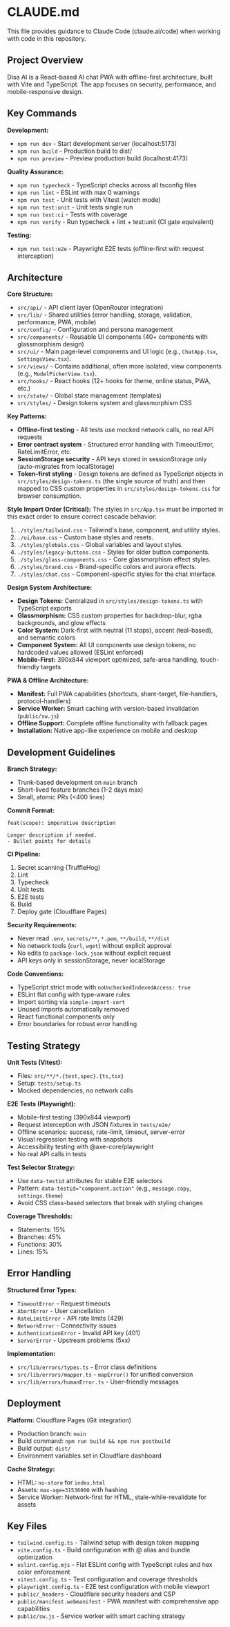 # CLAUDE.md

This file provides guidance to Claude Code (claude.ai/code) when working with code in this repository.

## Project Overview

Disa AI is a React-based AI chat PWA with offline-first architecture, built with Vite and TypeScript. The app focuses on security, performance, and mobile-responsive design.

## Key Commands

**Development:**

- `npm run dev` - Start development server (localhost:5173)
- `npm run build` - Production build to dist/
- `npm run preview` - Preview production build (localhost:4173)

**Quality Assurance:**

- `npm run typecheck` - TypeScript checks across all tsconfig files
- `npm run lint` - ESLint with max 0 warnings
- `npm run test` - Unit tests with Vitest (watch mode)
- `npm run test:unit` - Unit tests single run
- `npm run test:ci` - Tests with coverage
- `npm run verify` - Run typecheck + lint + test:unit (CI gate equivalent)

**Testing:**

- `npm run test:e2e` - Playwright E2E tests (offline-first with request interception)

## Architecture

**Core Structure:**

- `src/api/` - API client layer (OpenRouter integration)
- `src/lib/` - Shared utilities (error handling, storage, validation, performance, PWA, mobile)
- `src/config/` - Configuration and persona management
- `src/components/` - Reusable UI components (40+ components with glassmorphism design)
- `src/ui/` - Main page-level components and UI logic (e.g., `ChatApp.tsx`, `SettingsView.tsx`).
- `src/views/` - Contains additional, often more isolated, view components (e.g., `ModelPickerView.tsx`).
- `src/hooks/` - React hooks (12+ hooks for theme, online status, PWA, etc.)
- `src/state/` - Global state management (templates)
- `src/styles/` - Design tokens system and glassmorphism CSS

**Key Patterns:**

- **Offline-first testing** - All tests use mocked network calls, no real API requests
- **Error contract system** - Structured error handling with TimeoutError, RateLimitError, etc.
- **SessionStorage security** - API keys stored in sessionStorage only (auto-migrates from localStorage)
- **Token-first styling** - Design tokens are defined as TypeScript objects in `src/styles/design-tokens.ts` (the single source of truth) and then mapped to CSS custom properties in `src/styles/design-tokens.css` for browser consumption.

**Style Import Order (Critical):**
The styles in `src/App.tsx` must be imported in this exact order to ensure correct cascade behavior:

1. `./styles/tailwind.css` - Tailwind's base, component, and utility styles.
2. `./ui/base.css` - Custom base styles and resets.
3. `./styles/globals.css` - Global variables and layout styles.
4. `./styles/legacy-buttons.css` - Styles for older button components.
5. `./styles/glass-components.css` - Core glassmorphism effect styles.
6. `./styles/brand.css` - Brand-specific colors and aurora effects.
7. `./styles/chat.css` - Component-specific styles for the chat interface.

**Design System Architecture:**

- **Design Tokens:** Centralized in `src/styles/design-tokens.ts` with TypeScript exports
- **Glassmorphism:** CSS custom properties for backdrop-blur, rgba backgrounds, and glow effects
- **Color System:** Dark-first with neutral (11 stops), accent (teal-based), and semantic colors
- **Component System:** All UI components use design tokens, no hardcoded values allowed (ESLint enforced)
- **Mobile-First:** 390x844 viewport optimized, safe-area handling, touch-friendly targets

**PWA & Offline Architecture:**

- **Manifest:** Full PWA capabilities (shortcuts, share-target, file-handlers, protocol-handlers)
- **Service Worker:** Smart caching with version-based invalidation (`public/sw.js`)
- **Offline Support:** Complete offline functionality with fallback pages
- **Installation:** Native app-like experience on mobile and desktop

## Development Guidelines

**Branch Strategy:**

- Trunk-based development on `main` branch
- Short-lived feature branches (1-2 days max)
- Small, atomic PRs (<400 lines)

**Commit Format:**

```
feat(scope): imperative description

Longer description if needed.
- Bullet points for details
```

**CI Pipeline:**

1. Secret scanning (TruffleHog)
2. Lint
3. Typecheck
4. Unit tests
5. E2E tests
6. Build
7. Deploy gate (Cloudflare Pages)

**Security Requirements:**

- Never read `.env`, `secrets/**`, `*.pem`, `**/build`, `**/dist`
- No network tools (`curl`, `wget`) without explicit approval
- No edits to `package-lock.json` without explicit request
- API keys only in sessionStorage, never localStorage

**Code Conventions:**

- TypeScript strict mode with `noUncheckedIndexedAccess: true`
- ESLint flat config with type-aware rules
- Import sorting via `simple-import-sort`
- Unused imports automatically removed
- React functional components only
- Error boundaries for robust error handling

## Testing Strategy

**Unit Tests (Vitest):**

- Files: `src/**/*.{test,spec}.{ts,tsx}`
- Setup: `tests/setup.ts`
- Mocked dependencies, no network calls

**E2E Tests (Playwright):**

- Mobile-first testing (390x844 viewport)
- Request interception with JSON fixtures in `tests/e2e/`
- Offline scenarios: success, rate-limit, timeout, server-error
- Visual regression testing with snapshots
- Accessibility testing with @axe-core/playwright
- No real API calls in tests

**Test Selector Strategy:**

- Use `data-testid` attributes for stable E2E selectors
- Pattern: `data-testid="component.action"` (e.g., `message.copy`, `settings.theme`)
- Avoid CSS class-based selectors that break with styling changes

**Coverage Thresholds:**

- Statements: 15%
- Branches: 45%
- Functions: 30%
- Lines: 15%

## Error Handling

**Structured Error Types:**

- `TimeoutError` - Request timeouts
- `AbortError` - User cancellation
- `RateLimitError` - API rate limits (429)
- `NetworkError` - Connectivity issues
- `AuthenticationError` - Invalid API key (401)
- `ServerError` - Upstream problems (5xx)

**Implementation:**

- `src/lib/errors/types.ts` - Error class definitions
- `src/lib/errors/mapper.ts` - `mapError()` for unified conversion
- `src/lib/errors/humanError.ts` - User-friendly messages

## Deployment

**Platform:** Cloudflare Pages (Git integration)

- Production branch: `main`
- Build command: `npm run build && npm run postbuild`
- Build output: `dist/`
- Environment variables set in Cloudflare dashboard

**Cache Strategy:**

- HTML: `no-store` for `index.html`
- Assets: `max-age=31536000` with hashing
- Service Worker: Network-first for HTML, stale-while-revalidate for assets

## Key Files

- `tailwind.config.ts` - Tailwind setup with design token mapping
- `vite.config.ts` - Build configuration with @ alias and bundle optimization
- `eslint.config.mjs` - Flat ESLint config with TypeScript rules and hex color enforcement
- `vitest.config.ts` - Test configuration and coverage thresholds
- `playwright.config.ts` - E2E test configuration with mobile viewport
- `public/_headers` - Cloudflare security headers and CSP
- `public/manifest.webmanifest` - PWA manifest with comprehensive app capabilities
- `public/sw.js` - Service worker with smart caching strategy
